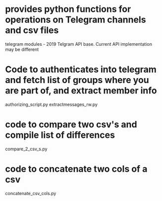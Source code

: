 # provides python functions for operations on Telegram channels and csv files
telegram modules - 2019 Telgram API base. Current API implementation may be different

# Code to authenticates into telegram and fetch list of groups where you are part of, and extract member info
authorizing_script.py
extractmessages_rw.py

# code to compare two csv's and compile list of differences
compare_2_csv_s.py

# code to concatenate two cols of a csv
concatenate_csv_cols.py

